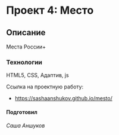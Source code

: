 # Проект 4: Место

## **Описание**

Места России+

### **Технологии**  
HTML5, CSS, Адаптив, js

Ссылка на проектную работу:
* https://sashaanshukov.github.io/mesto/

#### **Подготовил**
*Саша Аншуков*
